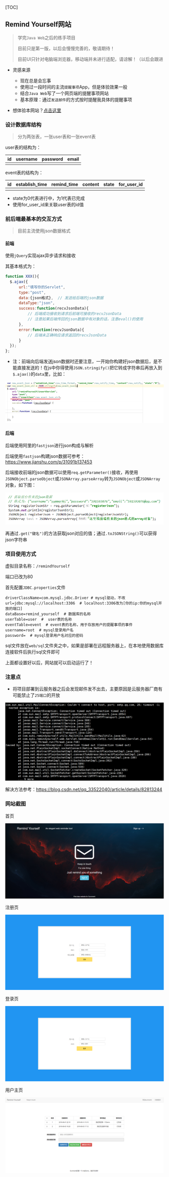 [TOC]



## Remind Yourself网站

>  学完`Java Web`之后的练手项目
>
> 目前只是第一版，以后会慢慢完善的，敬请期待！
>
> 目前UI只针对电脑端浏览器，移动端并未进行适配，请谅解！（以后会跟进

+ 灵感来源
    + 现在总是会忘事
    + 使用过一段时间的主流`提醒事项`App，但是体验效果一般
    + 结合`Java Web`写了一个网页端的提醒事项网站
    + 基本原理：通过`发送邮件`的方式按时提醒我具体的提醒事项

+ 想体验本网站？[点击这里](http://203.195.245.250/remindYourself)

### 设计数据库结构

> 分为两张表，一张user表和一张event表

user表的结构为：

| id   | username | password | email |
| ---- | -------- | -------- | ----- |
|      |          |          |       |

event表的结构为：

| id   | establish_time | remind_time | content | state | for_user_id |
| ---- | -------------- | ----------- | ------- | ----- | ----------- |
|      |                |             |         |       |             |

+ state为0代表进行中，为1代表已完成
+ 使用for_user_id来关联user表的id值





### 前后端最基本的交互方式

> 目前主流使用json数据格式

#### 前端

使用`jQuery`实现ajax异步请求和接收

其基本格式为：

```javascript
function XXX(){
  $.ajax({
      url:"填写你的Servlet",
      type:"post",
      data:{json格式},  // 发送给后端的json数据
      dataType:"json",
      success:function(recvJsonData){
          // 后端成功接收到请求后前端可接收的recvJsonData
          // 注意如果后端传回的json数据中有对象的话，注意eval()的使用
      },
      error:function(recvJsonData){
          // 后端未正确响应请求返回的recvJsonData
      }
  });  
};
```

+ 注：前端向后端发送json数据时还要注意，一开始你构建好json数据后，是不能直接发送的！在js中你得使用`JSON.stringify()`把它转成字符串后再放入到`$.ajax()`的`data`里，比如：

![1559555050981](README.assets/1559555050981.png)



#### 后端

后端使用阿里的`fastjson`进行json构成与解析

后端使用`fastjson`构建json数据可参考：https://www.jianshu.com/p/31091b137453

后端接收前端的json数据可以使用`req.getParameter()`接收，再使用`JSONObject.parseObject`或`JSONArray.parseArray`转为`JSONObject`或`JSONArray`对象，如下图：

![1559555464883](README.assets/1559555464883.png)

再通过`.get("键名")`的方法获取json对应的值；通过`.toJSONString()`可以获得json字符串



### 项目使用方式

虚拟目录名称：`/remindYourself`

端口已改为80

首先配置`JDBC.properties`文件

```properties
driverClassName=com.mysql.jdbc.Driver # mysql驱动，不改
url=jdbc:mysql://localhost:3306  # localhost:3306改为[你的ip:你的mysql开放的端口]
dataBase=remind_yourself  # 数据库的名称
userTable=user  #  user表的名称
eventTable=event  # event表的名称，用于存放用户的提醒事项的事件
username=root  # mysql登录用户名
password=  # mysql登录用户名对应的密码
```

sql文件放在`web/sql`文件夹之中，如果是部署在远程服务器上，在本地使用数据库连接软件后执行sql文件即可

上面都设置好以后，网站就可以启动运行了！



### 注意点

+ 将项目部署到云服务器之后会发现邮件发不出去，主要原因是云服务器厂商有可能禁止了`25端口`的开放

![1559566132125](README.assets/1559566132125.png)

解决方法参考：https://blog.csdn.net/qq_33522040/article/details/82813244



### 网站截图

首页

![1559556093704](README.assets/1559556093704.png)

注册页

![1559556128571](README.assets/1559556128571.png)

登录页

![1559556156915](README.assets/1559556156915.png)

用户主页

![1559556207148](README.assets/1559556207148.png)